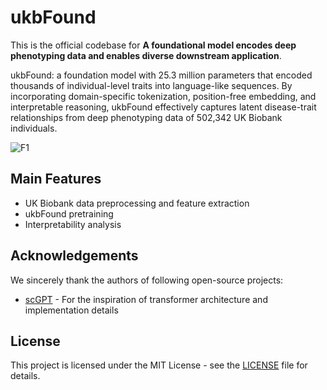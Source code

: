 # ukbFound

This is the official codebase for **A foundational model encodes deep phenotyping data and enables diverse downstream application**. 

ukbFound: a foundation model with 25.3 million parameters that encoded thousands of individual-level traits into language-like sequences. By incorporating domain-specific tokenization, position-free embedding, and interpretable reasoning, ukbFound effectively captures latent disease-trait relationships from deep phenotyping data of 502,342 UK Biobank individuals.

![F1](https://github.com/user-attachments/assets/7a072844-9c6d-4610-b7dd-0d63bc7e83a2)



## Main Features

- UK Biobank data preprocessing and feature extraction
- ukbFound pretraining
- Interpretability analysis



## Acknowledgements

We sincerely thank the authors of following open-source projects:

- [scGPT](https://github.com/bowang-lab/scGPT) - For the inspiration of transformer architecture and implementation details



## License

This project is licensed under the MIT License - see the [LICENSE](LICENSE) file for details. 

